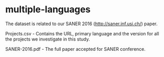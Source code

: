 # multiple-languages

The dataset is related to our SANER 2016 (http://saner.inf.usi.ch/) paper. 

Projects.csv - Contains the URL, primary language and the version for all the projects we investigate in this study.

SANER-2016.pdf - The full paper accepted for SANER conference.